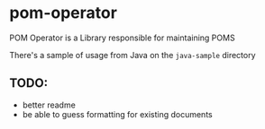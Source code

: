 # pom-operator

POM Operator is a Library responsible for maintaining POMS

There's a sample of usage from Java on the `java-sample` directory

## TODO:

- better readme
- be able to guess formatting for existing documents

